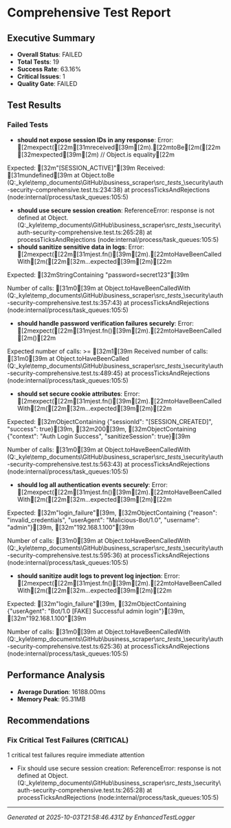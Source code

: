 # Comprehensive Test Report

## Executive Summary
- **Overall Status**: FAILED
- **Total Tests**: 19
- **Success Rate**: 63.16%
- **Critical Issues**: 1
- **Quality Gate**: FAILED

## Test Results
### Failed Tests
- **should not expose session IDs in any response**: Error: [2mexpect([22m[31mreceived[39m[2m).[22mtoBe[2m([22m[32mexpected[39m[2m) // Object.is equality[22m

Expected: [32m"[SESSION_ACTIVE]"[39m
Received: [31mundefined[39m
    at Object.toBe (Q:\_kyle\temp_documents\GitHub\business_scraper\src\__tests__\security\auth-security-comprehensive.test.ts:234:38)
    at processTicksAndRejections (node:internal/process/task_queues:105:5)
- **should use secure session creation**: ReferenceError: response is not defined
    at Object.<anonymous> (Q:\_kyle\temp_documents\GitHub\business_scraper\src\__tests__\security\auth-security-comprehensive.test.ts:265:28)
    at processTicksAndRejections (node:internal/process/task_queues:105:5)
- **should sanitize sensitive data in logs**: Error: [2mexpect([22m[31mjest.fn()[39m[2m).[22mtoHaveBeenCalledWith[2m([22m[32m...expected[39m[2m)[22m

Expected: [32mStringContaining "password=secret123"[39m

Number of calls: [31m0[39m
    at Object.toHaveBeenCalledWith (Q:\_kyle\temp_documents\GitHub\business_scraper\src\__tests__\security\auth-security-comprehensive.test.ts:357:43)
    at processTicksAndRejections (node:internal/process/task_queues:105:5)
- **should handle password verification failures securely**: Error: [2mexpect([22m[31mjest.fn()[39m[2m).[22mtoHaveBeenCalled[2m()[22m

Expected number of calls: >= [32m1[39m
Received number of calls:    [31m0[39m
    at Object.toHaveBeenCalled (Q:\_kyle\temp_documents\GitHub\business_scraper\src\__tests__\security\auth-security-comprehensive.test.ts:489:45)
    at processTicksAndRejections (node:internal/process/task_queues:105:5)
- **should set secure cookie attributes**: Error: [2mexpect([22m[31mjest.fn()[39m[2m).[22mtoHaveBeenCalledWith[2m([22m[32m...expected[39m[2m)[22m

Expected: [32mObjectContaining {"sessionId": "[SESSION_CREATED]", "success": true}[39m, [32m200[39m, [32mObjectContaining {"context": "Auth Login Success", "sanitizeSession": true}[39m

Number of calls: [31m0[39m
    at Object.toHaveBeenCalledWith (Q:\_kyle\temp_documents\GitHub\business_scraper\src\__tests__\security\auth-security-comprehensive.test.ts:563:43)
    at processTicksAndRejections (node:internal/process/task_queues:105:5)
- **should log all authentication events securely**: Error: [2mexpect([22m[31mjest.fn()[39m[2m).[22mtoHaveBeenCalledWith[2m([22m[32m...expected[39m[2m)[22m

Expected: [32m"login_failure"[39m, [32mObjectContaining {"reason": "invalid_credentials", "userAgent": "Malicious-Bot/1.0", "username": "admin"}[39m, [32m"192.168.1.100"[39m

Number of calls: [31m0[39m
    at Object.toHaveBeenCalledWith (Q:\_kyle\temp_documents\GitHub\business_scraper\src\__tests__\security\auth-security-comprehensive.test.ts:595:36)
    at processTicksAndRejections (node:internal/process/task_queues:105:5)
- **should sanitize audit logs to prevent log injection**: Error: [2mexpect([22m[31mjest.fn()[39m[2m).[22mtoHaveBeenCalledWith[2m([22m[32m...expected[39m[2m)[22m

Expected: [32m"login_failure"[39m, [32mObjectContaining {"userAgent": "Bot/1.0 [FAKE] Successful admin login"}[39m, [32m"192.168.1.100"[39m

Number of calls: [31m0[39m
    at Object.toHaveBeenCalledWith (Q:\_kyle\temp_documents\GitHub\business_scraper\src\__tests__\security\auth-security-comprehensive.test.ts:625:36)
    at processTicksAndRejections (node:internal/process/task_queues:105:5)

## Performance Analysis
- **Average Duration**: 16188.00ms
- **Memory Peak**: 95.31MB

## Recommendations
### Fix Critical Test Failures (CRITICAL)
1 critical test failures require immediate attention
- Fix should use secure session creation: ReferenceError: response is not defined
    at Object.<anonymous> (Q:\_kyle\temp_documents\GitHub\business_scraper\src\__tests__\security\auth-security-comprehensive.test.ts:265:28)
    at processTicksAndRejections (node:internal/process/task_queues:105:5)

---
*Generated at 2025-10-03T21:58:46.431Z by EnhancedTestLogger*